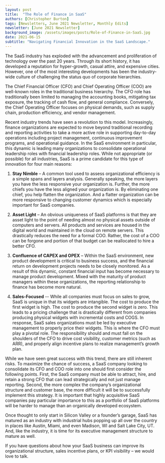 ```yaml
---
layout: post
title:  "The Role of Finance in SaaS"
authors: [Christopher Burton]
tags: [Newsletters, June 2021 Newsletter, Monthly Edits]
newsletter: [June 2021 Newsletter]
background_image: /assets/images/posts/Role-of-Finance-in-SaaS.jpg
date: 2021-06-15
subtitle: "Navigating Financial Innovation in the SaaS Landscape."
---
```


The SaaS industry has exploded with the advancement and proliferation of technology over the past 20 years. Through its short history, it has developed a reputation for hyper-growth, casual attire, and expensive cities. However, one of the most interesting developments has been the industry-wide culture of challenging the status quo of corporate hierarchies.

The Chief Financial Officer (CFO) and Chief Operating Officer (COO) are well-known roles in the traditional business hierarchy. The CFO role has traditionally been limited to managing the accounting books, mitigating tax exposure, the tracking of cash flow, and general compliance. Conversely, the Chief Operating Officer focuses on physical demands, such as supply chain, production efficiency, and vendor management.

Recent industry trends have seen a revolution to this model. Increasingly, finance organizations are expected to move beyond traditional recording and reporting activities to take a more active role in supporting day-to-day operations including project management, continuous improvement programs, and operational guidance. In the SaaS environment in particular, this dynamic is leading many organizations to consolidate operational leadership roles with financial leadership roles. While not appropriate (or possible) for all industries, SaaS is a prime candidate for this type of innovation for four main reasons:

1.	<b>Stay Nimble</b> – A common tool used to assess organizational efficiency is a simple spans and layers analysis. Generally speaking, the more layers you have the less responsive your organization is. Further, the more chiefs you have the less aligned your organization is. By eliminating one chief, you help flatten the organization. And a flatter organization can be more responsive to changing customer dynamics which is especially important for SaaS companies.

2.	<b>Asset Light</b> – An obvious uniqueness of SaaS platforms is that they are asset light to the point of needing almost no physical assets outside of computers and servers. All products and services are housed in the digital world and maintained in the cloud on remote servers. This drastically reduces the need for a formal COO. Rather, the cost of a COO can be forgone and portion of that budget can be reallocated to hire a better CFO.

3.	<b>Confluence of CAPEX and OPEX</b> – Within the SaaS environment, new product development is critical to business success, and the financial return on development projects needs to be closely monitored. As a result of this dynamic, constant financial input has become necessary to manage product development. Mixed with the maturity of product managers within these organizations, the reporting relationship to finance has become more natural.

4.	<b>Sales-Focused</b> -- While all companies must focus on sales to grow, SaaS is unique in that its widgets are intangible. The cost to produce the first widget is high. The cost to produce the second widget is zero. This leads to a pricing challenge that is drastically different from companies producing physical widgets with incremental costs and COGS. In response, SaaS sales organizations must be led by executive management to properly price their widgets. This is where the CFO must play a pivotal role. The responsibility should and must fall on the shoulders of the CFO to drive cost visibility, customer metrics (such as ARR), and properly align incentive plans to realize management’s growth plan.

While we have seen great success with this trend, there are still inherent risks. To maximize the chance of success, a SaaS company looking to consolidate its CFO and COO role into one should first consider the following points. First, the SaaS company must be able to attract, hire, and retain a strong CFO that can lead strategically and not just manage reporting. Second, the more complex the company’s organizational structure and customer base, the more difficult it will be to successfully implement this strategy. It is important that highly acquisitive SaaS companies pay particular importance to this as a portfolio of SaaS platforms will be harder to manage than an organically developed ecosystem.

Once thought to only start in Silicon Valley or a founder’s garage, SaaS has matured as an industry with industrial hubs popping up all over the country in places like Austin, Miami, and even Madison, WI and Salt Lake City, UT. And, like the industry, it is time for its executive management structure to mature as well.

If you have questions about how your SaaS business can improve its organizational structure, sales incentive plans, or KPI visibility – we would love to talk.
